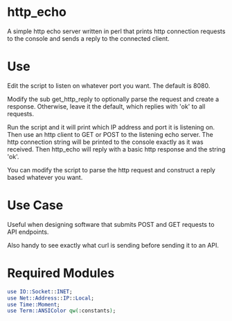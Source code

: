 # http_echo
A simple http echo server written in perl that prints http connection requests to the console and sends a reply to the connected client.

# Use
Edit the script to listen on whatever port you want. The default is 8080.

Modify the sub get_http_reply to optionally parse the request and create a response. Otherwise, leave it the default, which replies with 'ok' to all requests.

Run the script and it will print which IP address and port it is listening on. Then use an http client to GET or POST to the listening echo server. The http connection string will be printed to the console exactly as it was received. Then http_echo will reply with a basic http response and the string 'ok'.

You can modify the script to parse the http request and construct a reply based whatever you want.

# Use Case
Useful when designing software that submits POST and GET requests to API endpoints.

Also handy to see exactly what curl is sending before sending it to an API.

# Required Modules
```perl
use IO::Socket::INET;
use Net::Address::IP::Local;
use Time::Moment;
use Term::ANSIColor qw(:constants);
```


